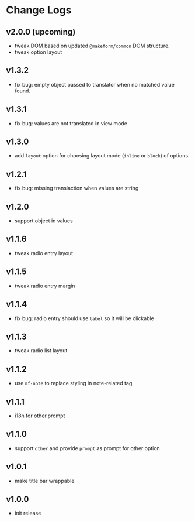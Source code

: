 # Change Logs

## v2.0.0 (upcoming)

 - tweak DOM based on updated `@makeform/common` DOM structure.
 - tweak option layout


## v1.3.2

 - fix bug: empty object passed to translator when no matched value found.


## v1.3.1

 - fix bug: values are not translated in view mode


## v1.3.0

 - add `layout` option for choosing layout mode (`inline` or `block`) of options.


## v1.2.1

 - fix bug: missing translaction when values are string


## v1.2.0

 - support object in values


## v1.1.6

 - tweak radio entry layout


## v1.1.5

 - tweak radio entry margin


## v1.1.4

 - fix bug: radio entry should use `label` so it will be clickable


## v1.1.3

 - tweak radio list layout


## v1.1.2

 - use `mf-note` to replace styling in note-related tag.


## v1.1.1

 - i18n for other.prompt


## v1.1.0

 - support `other` and provide `prompt` as prompt for other option


## v1.0.1

 - make title bar wrappable


## v1.0.0

 - init release

